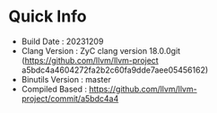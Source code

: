 # Quick Info
* Build Date : 20231209
* Clang Version : ZyC clang version 18.0.0git (https://github.com/llvm/llvm-project a5bdc4a4604272fa2b2c60fa9dde7aee05456162)
* Binutils Version : master
* Compiled Based : https://github.com/llvm/llvm-project/commit/a5bdc4a4

